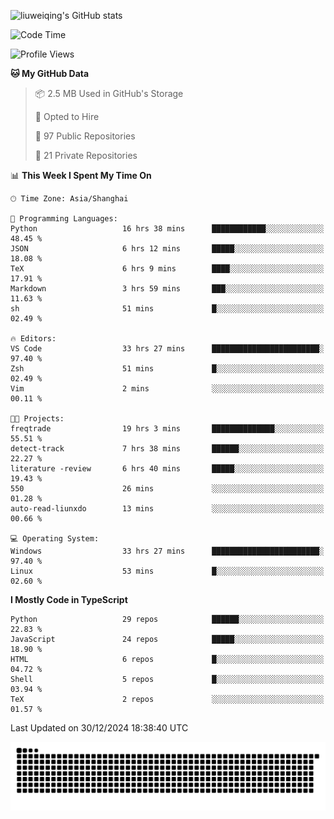 ![liuweiqing's GitHub stats](https://github-readme-stats.vercel.app/api?username=14790897&show_icons=true&locale=cn&include_all_commits=true&count_private=true)

<!--START_SECTION:waka-->
![Code Time](http://img.shields.io/badge/Code%20Time-1%2C746%20hrs%2046%20mins-blue)

![Profile Views](http://img.shields.io/badge/Profile%20Views-19-blue)

**🐱 My GitHub Data** 

> 📦 2.5 MB Used in GitHub's Storage 
 > 
> 💼 Opted to Hire
 > 
> 📜 97 Public Repositories 
 > 
> 🔑 21 Private Repositories 
 > 
📊 **This Week I Spent My Time On** 

```text
🕑︎ Time Zone: Asia/Shanghai

💬 Programming Languages: 
Python                   16 hrs 38 mins      ████████████░░░░░░░░░░░░░   48.45 % 
JSON                     6 hrs 12 mins       █████░░░░░░░░░░░░░░░░░░░░   18.08 % 
TeX                      6 hrs 9 mins        ████░░░░░░░░░░░░░░░░░░░░░   17.91 % 
Markdown                 3 hrs 59 mins       ███░░░░░░░░░░░░░░░░░░░░░░   11.63 % 
sh                       51 mins             █░░░░░░░░░░░░░░░░░░░░░░░░   02.49 % 

🔥 Editors: 
VS Code                  33 hrs 27 mins      ████████████████████████░   97.40 % 
Zsh                      51 mins             █░░░░░░░░░░░░░░░░░░░░░░░░   02.49 % 
Vim                      2 mins              ░░░░░░░░░░░░░░░░░░░░░░░░░   00.11 % 

🐱‍💻 Projects: 
freqtrade                19 hrs 3 mins       ██████████████░░░░░░░░░░░   55.51 % 
detect-track             7 hrs 38 mins       ██████░░░░░░░░░░░░░░░░░░░   22.27 % 
literature -review       6 hrs 40 mins       █████░░░░░░░░░░░░░░░░░░░░   19.43 % 
550                      26 mins             ░░░░░░░░░░░░░░░░░░░░░░░░░   01.28 % 
auto-read-liunxdo        13 mins             ░░░░░░░░░░░░░░░░░░░░░░░░░   00.66 % 

💻 Operating System: 
Windows                  33 hrs 27 mins      ████████████████████████░   97.40 % 
Linux                    53 mins             █░░░░░░░░░░░░░░░░░░░░░░░░   02.60 % 
```

**I Mostly Code in TypeScript** 

```text
Python                   29 repos            ██████░░░░░░░░░░░░░░░░░░░   22.83 % 
JavaScript               24 repos            █████░░░░░░░░░░░░░░░░░░░░   18.90 % 
HTML                     6 repos             █░░░░░░░░░░░░░░░░░░░░░░░░   04.72 % 
Shell                    5 repos             █░░░░░░░░░░░░░░░░░░░░░░░░   03.94 % 
TeX                      2 repos             ░░░░░░░░░░░░░░░░░░░░░░░░░   01.57 % 
```




 Last Updated on 30/12/2024 18:38:40 UTC
<!--END_SECTION:waka-->

<picture>
  <source media="(prefers-color-scheme: dark)" srcset="https://raw.githubusercontent.com/14790897/14790897/output/github-contribution-grid-snake-dark.svg" />
  <source media="(prefers-color-scheme: light)" srcset="https://raw.githubusercontent.com/14790897/14790897/output/github-contribution-grid-snake.svg" />
  <img alt="github-snake" src="https://raw.githubusercontent.com/14790897/14790897/output/github-contribution-grid-snake.svg" />
</picture>
